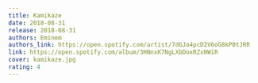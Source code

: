```yaml
---
title: Kamikaze
date: 2018-08-31
release: 2018-08-31
authors: Eminem
authors_link: https://open.spotify.com/artist/7dGJo4pcD2V6oG8kP0tJRR
link: https://open.spotify.com/album/3HNnxK7NgLXbDoxRZxNWiR
cover: kamikaze.jpg
rating: 4
---
```


